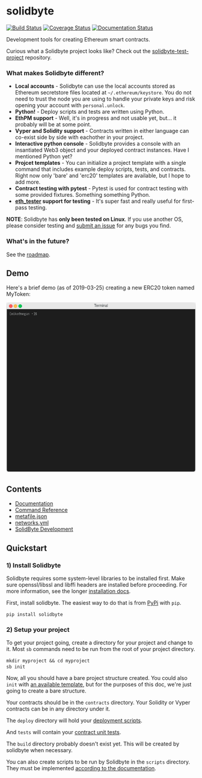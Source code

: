 # solidbyte
[![Build Status](https://travis-ci.org/mikeshultz/solidbyte.svg?branch=master)](https://travis-ci.org/mikeshultz/solidbyte) [![Coverage Status](https://coveralls.io/repos/github/mikeshultz/solidbyte/badge.svg?branch=master)](https://coveralls.io/github/mikeshultz/solidbyte?branch=master) [![Documentation Status](https://readthedocs.org/projects/solidbyte/badge/?version=latest)](https://solidbyte.readthedocs.io/en/latest/?badge=latest)

Development tools for creating Ethereum smart contracts.

Curious what a Solidbyte project looks like?  Check out the [solidbyte-test-project](https://github.com/mikeshultz/solidbyte-test-project) repository.

### What makes Solidbyte different?

- **Local accounts** - Solidbyte can use the local accounts stored as Ethereum secretstore files located at `~/.ethereum/keystore`.  You do not need to trust the node you are using to handle your private keys and risk opening your account with `personal.unlock`.
- **Python!** - Deploy scripts and tests are written using Python.
- **EthPM support** - Well, it's in progress and not usable yet, but... it probably will be at some point.
- **Vyper and Solidity support** -  Contracts written in either language can co-exist side by side with eachother in your project.
- **Interactive python console** - Solidbyte provides a console with an insantiated Web3 object and your deployed contract instances.  Have I mentioned Python yet?
- **Projcet templates** - You can initialize a project template with a single command that includes example deploy scripts, tests, and contracts.  Right now only 'bare' and 'erc20' templates are available, but I hope to add more.
- **Contract testing with pytest** - Pytest is used for contract testing with some provided fixtures.  Something something Python.
- **[eth_tester](https://github.com/ethereum/eth-tester/) support for testing** - It's super fast and really useful for first-pass testing.

**NOTE**: Solidbyte has **only been tested on Linux**.  If you use another OS, please consider testing and [submit an issue](https://github.com/mikeshultz/solidbyte/issues/new) for any bugs you find.

### What's in the future?

See the [roadmap](https://solidbyte.readthedocs.io/en/latest/devel/roadmap.html).

## Demo

Here's a brief demo (as of 2019-03-25) creating a new ERC20 token named MyToken:

<img src="https://github.com/mikeshultz/solidbyte/raw/master/docs/images/sb-demo-20190326-full-min.gif?raw=true" width="648px">

## Contents

 - [Documentation](https://solidbyte.readthedocs.io/)
 - [Command Reference](https://solidbyte.readthedocs.io/en/latest/commands.html)
 - [metafile.json](https://solidbyte.readthedocs.io/en/latest/metafile.html)
 - [networks.yml](https://solidbyte.readthedocs.io/en/latest/networks.html)
 - [SolidByte Development](https://solidbyte.readthedocs.io/en/latest/devel/index.html)

## Quickstart

### 1) Install Solidbyte

Solidbyte requires some system-level libraries to be installed first.  Make sure openssl/libssl and libffi headers are installed before proceeding.  For more information, see the longer [installation docs](https://solidbyte.readthedocs.io/en/latest/install.html).

First, install solidbyte.  The easiest way to do that is from [PyPi](https://pypi.org)
with `pip`.

    pip install solidbyte

### 2) Setup your project

To get your project going, create a directory for your project and change to it.
Most `sb` commands need to be run from the root of your project directory.

    mkdir myproject && cd myproject
    sb init

Now, all you should have a bare project structure created.  You could also
`init` with [an available template](https://solidbyte.readthedocs.io/en/latest/templates.html),
but for the purposes of this doc, we're just going to create a bare structure.

Your contracts should be in the `contracts` directory.  Your Solidity or Vyper
contracts can be in any directory under it.

The `deploy` directory will hold your [deployment scripts](https://solidbyte.readthedocs.io/en/latest/deployment.html).

And `tests` will contain your [contract unit tests](https://solidbyte.readthedocs.io/en/latest/testing.html).

The `build` directory probably doesn't exist yet.  This will be created by
solidbyte when necessary.

You can also create scripts to be run by Solidbyte in the `scripts` directory.
They must be implemented [according to the documentation](https://solidbyte.readthedocs.io/en/latest/script.html).
